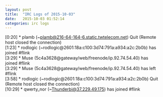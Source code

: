```yaml
---
layout: post
title:  "IRC Logs of 2015-10-03"
date:   2015-10-03 01:52:14
categories: irc logs
---
```

<span class="irc-date">[0:20]</span> <span class="irc-navy">* plamb (~plamb@216-64-164-6.static.twtelecom.net) Quit (Remote host closed the connection)</span><br />
<span class="irc-date">[1:23]</span> <span class="irc-green">* rodlogic (~rodlogic@2601:18a:c100:3d74:791a:a934:a2c:2b0b) has joined #flink</span><br />
<span class="irc-date">[3:29]</span> <span class="irc-green">* Muse (5c4a3628@gateway/web/freenode/ip.92.74.54.40) has joined #flink</span><br />
<span class="irc-date">[3:29]</span> <span class="irc-green">* Muse (5c4a3628@gateway/web/freenode/ip.92.74.54.40) has left #flink</span><br />
<span class="irc-date">[3:58]</span> <span class="irc-navy">* rodlogic (~rodlogic@2601:18a:c100:3d74:791a:a934:a2c:2b0b) Quit (Remote host closed the connection)</span><br />
<span class="irc-date">[10:29]</span> <span class="irc-green">* qwerty_nor (~Thunderbi@37.229.49.175) has joined #flink</span><br />
